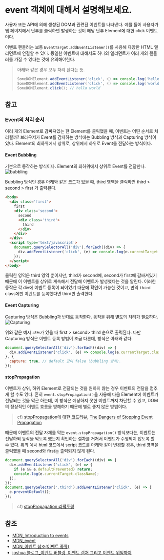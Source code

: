 # event 객체에 대해서 설명해보세요.

사용자 또는 API에 의해 생성된 DOM과 관련된 이벤트를 나타낸다. 예를 들어 사용자가 웹 페이지에서 단추를 클릭하면 발생하는 것이 해당 단추 Element에 대한 click 이벤트이다. 

이벤트 핸들러는 보통 `EventTarget.addEventListener()`를 사용해 다양한 HTML 엘리먼트에 연결할 수 있다. 동일한 이벤트에 대해서도 하나의 엘리먼트가 여러 개의 핸들러를 가질 수 있다는 것에 유의해야한다.  
> 아래와 같은 경우 모두 처리 된다는 뜻.
> ```javascript
> SomeDOMElement.addEventListener('click', () => console.log('hello '));
> SomeDOMElement.addEventListener('click', () => console.log('world'));
> SomeDOMElement.click(); // hello world
> ```

## 참고
### Event의 처리 순서
여러 개의 Element로 감싸져있는 한 Element를 클릭했을 때, 이벤트는 어떤 순서로 처리될까? 브라우저가 Event를 감지하는 방식에는 Bubbling 방식과 Capturing 방식이 있다. Element의 최하위에서 상위로, 상위에서 하위로 Event를 전달하는 방식이다. 

#### Event Bubbling
기본으로 동작하는 방식이다. Element의 최하위에서 상위로 Event를 전달한다. 
![bubbling](https://joshua1988.github.io/images/posts/web/javascript/event/event-bubble.png)

Bubbling 방식인 경우 아래와 같은 코드가 있을 때, third 영역을 클릭하면 third > second > first 가 출력된다.

```html
<body>
  <div class='first'>
    first
    <div class='second'>
      second
      <div class='third'>
        third
      </div>
    </div>
  </div>
  <script type='text/javascript'>
    document.querySelectorAll('div').forEach((div) => {
      div.addEventListener('click', (e) => console.log(e.currentTarget.className));
    });
  </script>
</body>
```

클릭한 영역은 third 영역 뿐이지만, third가 second에, second가 first에 감싸져있기 때문에 이 이벤트를 상위로 계속해서 전달해 이벤트가 발생했다는 것을 알린다. 이러한 동작은 각 div에 이벤트 등록이 되어있기 때문에 확인이 가능한 것이고, 만약 `third` class에만 이벤트를 등록했다면 third만 출력한다. 

#### Event Capturing
Capturing 방식은 Bubbling과 반대로 동작한다. 동작을 위해 별도의 처리가 필요하다. 
![Capturing](https://joshua1988.github.io/images/posts/web/javascript/event/event-capture.png)

위와 같은 예시 코드가 있을 때 first > second> third 순으로 출력된다. 다만 Capturing 방식은 이벤트 등록 방법이 조금 다른데, 방식은 아래와 같다.  
```javascript
document.querySelectorAll('div').forEach((div) => {
  div.addEventListener('click', (e) => console.log(e.currentTarget.className));
}, { 
  capture: true, // default 값이 false (bubbling 방식).
});
```

#### stopPropagation

이벤트가 상위, 하위 Element로 전달되는 것을 원하지 않는 경우 이벤트의 전달을 멈추게 할 수도 있다. 흔히 `event.stopPropagation()`을 사용해 다음 Element에 이벤트가 전달되는 것을 막곤 하는데, 이 방식은 예상하지 못한 이벤트까지 차단할 수 있고, DOM의 정상적인 이벤트 흐름을 방해하기 때문에 별로 좋지 않은 방법이다. 
> cf) [stopPropagation에 대한 코드리뷰](https://github.com/connect-foundation/2019-07/pull/145), [The Dangers of Stopping Event Propagation](https://css-tricks.com/dangers-stopping-event-propagation/)

때문에 이벤트의 전달 자체를 막는 `event.stopPropagation()` 방식보다는, 이벤트는 전달하되 동작을 막도록 했는지 확인하는 절차를 거쳐서 이벤트가 수행되지 않도록 할 수 있다. 위의 예시 html 코드에서 script 코드를 아래와 같이 변경할 경우, third 영역을 클릭했을 때 second와 first는 출력되지 않게 된다. 

```javascript
document.querySelectorAll('div').forEach((div) => {
  div.addEventListener('click', (e) => {
    if (e && e.defaultPrevented) return;
    console.log(e.currentTarget.className);
  });
});
document.querySelector('.third').addEventListener('click', (e) => {
  e.preventDefault();
});
```

> cf) [stopPropagation 리팩토링](https://github.com/connect-foundation/2019-07/pull/233/commits/832243f423fceb15d712c6dcc95c2127c22cf8d9)

## 참조
- [MDN_Introduction to events](https://developer.mozilla.org/en-US/docs/Learn/JavaScript/Building_blocks/Events)
- [MDN_event](https://developer.mozilla.org/ko/docs/Web/API/Event)
- [MDN_이벤트 참조(이벤트 종류)](https://developer.mozilla.org/ko/docs/Web/Events)
- [joshua 블로그_이벤트 버블링, 이벤트 캡처 그리고 이벤트 위임까지](https://joshua1988.github.io/web-development/javascript/event-propagation-delegation/)
